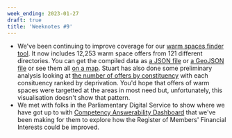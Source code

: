 ```yaml
---
week_ending: 2023-01-27
draft: true
title: 'Weeknotes #9'
---
```


* We've been continuing to improve coverage for our [warm spaces finder tool](https://open-innovations.github.io/warm-spaces/find). It now includes 12,253 warm space offers from 121 different directories. You can get the compiled data as [a JSON file](https://open-innovations.github.io/warm-spaces/data/places.json) or [a GeoJSON file](https://open-innovations.github.io/warm-spaces/data/places.geojson) or see them all [on a map](https://mapper.odileeds.org/?5/54.95239/-3.20801/datamill-0902a2be-f58e-429c-a6aa-6f196ccc45fd). Stuart has also done some preliminary analysis looking at [the number of offers by constituency](https://raw.githubusercontent.com/open-innovations/warm-spaces/main/data/imd.svg) with each consituency ranked by deprivation. You'd hope that offers of warm spaces were targetted at the areas in most need but, unfortunately, this visualisation doesn't show that pattern.
* We met with folks in the Parliamentary Digital Service to show where we have got up to with [Competency Answerability Dashboard](https://open-innovations.github.io/register-of-members-interests-proto/) that we've been making for them to explore how the Register of Members' Financial Interests could be improved.
